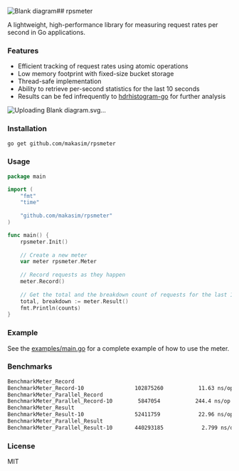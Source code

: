 ![Blank diagram](https://github.com/user-attachments/assets/45f15804-868b-40aa-ba51-dcb42d329336)## rpsmeter

A lightweight, high-performance library for measuring request rates per second in Go applications.

### Features

- Efficient tracking of request rates using atomic operations
- Low memory footprint with fixed-size bucket storage
- Thread-safe implementation
- Ability to retrieve per-second statistics for the last 10 seconds
- Results can be fed infrequently to [hdrhistogram-go](https://github.com/HdrHistogram/hdrhistogram-go) for further analysis

![Uploading<svg xmlns="http://www.w3.org/2000/svg" xmlns:xlink="http://www.w3.org/1999/xlink" xmlns:lucid="lucid" width="1242" height="201.38"><g transform="translate(-79 -199.62360346032693)" lucid:page-tab-id="0_0"><path d="M0 0h1500v500H0z" fill="#fff"/><path d="M980 285a6 6 0 0 1 6-6h328a6 6 0 0 1 6 6v109a6 6 0 0 1-6 6H986a6 6 0 0 1-6-6z" fill="#fff"/><path d="M981 285c0 .55-.45 1-1 1s-1-.45-1-1 .45-1 1-1 1 .45 1 1zm6-6c0 .55-.45 1-1 1s-1-.45-1-1 .45-1 1-1 1 .45 1 1zm8 0c0 .55-.45 1-1 1s-1-.45-1-1 .45-1 1-1 1 .45 1 1zm8 0c0 .55-.45 1-1 1s-1-.45-1-1 .45-1 1-1 1 .45 1 1zm8 0c0 .55-.45 1-1 1s-1-.45-1-1 .45-1 1-1 1 .45 1 1zm8 0c0 .55-.45 1-1 1s-1-.45-1-1 .45-1 1-1 1 .45 1 1zm8 0c0 .55-.45 1-1 1s-1-.45-1-1 .45-1 1-1 1 .45 1 1zm8 0c0 .55-.45 1-1 1s-1-.45-1-1 .45-1 1-1 1 .45 1 1zm8 0c0 .55-.45 1-1 1s-1-.45-1-1 .45-1 1-1 1 .45 1 1zm8 0c0 .55-.45 1-1 1s-1-.45-1-1 .45-1 1-1 1 .45 1 1zm8 0c0 .55-.45 1-1 1s-1-.45-1-1 .45-1 1-1 1 .45 1 1zm8 0c0 .55-.45 1-1 1s-1-.45-1-1 .45-1 1-1 1 .45 1 1zm8 0c0 .55-.45 1-1 1s-1-.45-1-1 .45-1 1-1 1 .45 1 1zm8 0c0 .55-.45 1-1 1s-1-.45-1-1 .45-1 1-1 1 .45 1 1zm8 0c0 .55-.45 1-1 1s-1-.45-1-1 .45-1 1-1 1 .45 1 1zm8 0c0 .55-.45 1-1 1s-1-.45-1-1 .45-1 1-1 1 .45 1 1zm8 0c0 .55-.45 1-1 1s-1-.45-1-1 .45-1 1-1 1 .45 1 1zm8 0c0 .55-.45 1-1 1s-1-.45-1-1 .45-1 1-1 1 .45 1 1zm8 0c0 .55-.45 1-1 1s-1-.45-1-1 .45-1 1-1 1 .45 1 1zm8 0c0 .55-.45 1-1 1s-1-.45-1-1 .45-1 1-1 1 .45 1 1zm8 0c0 .55-.45 1-1 1s-1-.45-1-1 .45-1 1-1 1 .45 1 1zm8 0c0 .55-.45 1-1 1s-1-.45-1-1 .45-1 1-1 1 .45 1 1zm8 0c0 .55-.45 1-1 1s-1-.45-1-1 .45-1 1-1 1 .45 1 1zm8 0c0 .55-.45 1-1 1s-1-.45-1-1 .45-1 1-1 1 .45 1 1zm8 0c0 .55-.45 1-1 1s-1-.45-1-1 .45-1 1-1 1 .45 1 1zm8 0c0 .55-.45 1-1 1s-1-.45-1-1 .45-1 1-1 1 .45 1 1zm8 0c0 .55-.45 1-1 1s-1-.45-1-1 .45-1 1-1 1 .45 1 1zm8 0c0 .55-.45 1-1 1s-1-.45-1-1 .45-1 1-1 1 .45 1 1zm8 0c0 .55-.45 1-1 1s-1-.45-1-1 .45-1 1-1 1 .45 1 1zm8 0c0 .55-.45 1-1 1s-1-.45-1-1 .45-1 1-1 1 .45 1 1zm8 0c0 .55-.45 1-1 1s-1-.45-1-1 .45-1 1-1 1 .45 1 1zm8 0c0 .55-.45 1-1 1s-1-.45-1-1 .45-1 1-1 1 .45 1 1zm8 0c0 .55-.45 1-1 1s-1-.45-1-1 .45-1 1-1 1 .45 1 1zm8 0c0 .55-.45 1-1 1s-1-.45-1-1 .45-1 1-1 1 .45 1 1zm8 0c0 .55-.45 1-1 1s-1-.45-1-1 .45-1 1-1 1 .45 1 1zm8 0c0 .55-.45 1-1 1s-1-.45-1-1 .45-1 1-1 1 .45 1 1zm8 0c0 .55-.45 1-1 1s-1-.45-1-1 .45-1 1-1 1 .45 1 1zm8 0c0 .55-.45 1-1 1s-1-.45-1-1 .45-1 1-1 1 .45 1 1zm8 0c0 .55-.45 1-1 1s-1-.45-1-1 .45-1 1-1 1 .45 1 1zm8 0c0 .55-.45 1-1 1s-1-.45-1-1 .45-1 1-1 1 .45 1 1zm8 0c0 .55-.45 1-1 1s-1-.45-1-1 .45-1 1-1 1 .45 1 1zm8 0c0 .55-.45 1-1 1s-1-.45-1-1 .45-1 1-1 1 .45 1 1zm8 0c0 .55-.45 1-1 1s-1-.45-1-1 .45-1 1-1 1 .45 1 1zm6 6c0 .55-.45 1-1 1s-1-.45-1-1 .45-1 1-1 1 .45 1 1zm0 7.8c0 .54-.45 1-1 1s-1-.46-1-1c0-.57.45-1 1-1s1 .43 1 1zm0 7.77c0 .55-.45 1-1 1s-1-.45-1-1 .45-1 1-1 1 .45 1 1zm0 7.8c0 .54-.45 1-1 1s-1-.46-1-1c0-.56.45-1 1-1s1 .44 1 1zm0 7.77c0 .56-.45 1-1 1s-1-.44-1-1c0-.55.45-1 1-1s1 .45 1 1zm0 7.8c0 .54-.45 1-1 1s-1-.46-1-1c0-.56.45-1 1-1s1 .44 1 1zm0 7.77c0 .57-.45 1-1 1s-1-.43-1-1c0-.54.45-1 1-1s1 .46 1 1zm0 7.8c0 .55-.45 1-1 1s-1-.45-1-1 .45-1 1-1 1 .45 1 1zm0 7.8c0 .54-.45 1-1 1s-1-.46-1-1c0-.57.45-1 1-1s1 .43 1 1zm0 7.77c0 .55-.45 1-1 1s-1-.45-1-1 .45-1 1-1 1 .45 1 1zm0 7.8c0 .54-.45 1-1 1s-1-.46-1-1c0-.56.45-1 1-1s1 .44 1 1zm0 7.77c0 .56-.45 1-1 1s-1-.44-1-1c0-.55.45-1 1-1s1 .45 1 1zm0 7.8c0 .54-.45 1-1 1s-1-.46-1-1c0-.56.45-1 1-1s1 .44 1 1zm0 7.77c0 .57-.45 1-1 1s-1-.43-1-1c0-.54.45-1 1-1s1 .46 1 1zm0 7.8c0 .55-.45 1-1 1s-1-.45-1-1 .45-1 1-1 1 .45 1 1zm-6 6c0 .55-.45 1-1 1s-1-.45-1-1 .45-1 1-1 1 .45 1 1zm-8 0c0 .55-.45 1-1 1s-1-.45-1-1 .45-1 1-1 1 .45 1 1zm-8 0c0 .55-.45 1-1 1s-1-.45-1-1 .45-1 1-1 1 .45 1 1zm-8 0c0 .55-.45 1-1 1s-1-.45-1-1 .45-1 1-1 1 .45 1 1zm-8 0c0 .55-.45 1-1 1s-1-.45-1-1 .45-1 1-1 1 .45 1 1zm-8 0c0 .55-.45 1-1 1s-1-.45-1-1 .45-1 1-1 1 .45 1 1zm-8 0c0 .55-.45 1-1 1s-1-.45-1-1 .45-1 1-1 1 .45 1 1zm-8 0c0 .55-.45 1-1 1s-1-.45-1-1 .45-1 1-1 1 .45 1 1zm-8 0c0 .55-.45 1-1 1s-1-.45-1-1 .45-1 1-1 1 .45 1 1zm-8 0c0 .55-.45 1-1 1s-1-.45-1-1 .45-1 1-1 1 .45 1 1zm-8 0c0 .55-.45 1-1 1s-1-.45-1-1 .45-1 1-1 1 .45 1 1zm-8 0c0 .55-.45 1-1 1s-1-.45-1-1 .45-1 1-1 1 .45 1 1zm-8 0c0 .55-.45 1-1 1s-1-.45-1-1 .45-1 1-1 1 .45 1 1zm-8 0c0 .55-.45 1-1 1s-1-.45-1-1 .45-1 1-1 1 .45 1 1zm-8 0c0 .55-.45 1-1 1s-1-.45-1-1 .45-1 1-1 1 .45 1 1zm-8 0c0 .55-.45 1-1 1s-1-.45-1-1 .45-1 1-1 1 .45 1 1zm-8 0c0 .55-.45 1-1 1s-1-.45-1-1 .45-1 1-1 1 .45 1 1zm-8 0c0 .55-.45 1-1 1s-1-.45-1-1 .45-1 1-1 1 .45 1 1zm-8 0c0 .55-.45 1-1 1s-1-.45-1-1 .45-1 1-1 1 .45 1 1zm-8 0c0 .55-.45 1-1 1s-1-.45-1-1 .45-1 1-1 1 .45 1 1zm-8 0c0 .55-.45 1-1 1s-1-.45-1-1 .45-1 1-1 1 .45 1 1zm-8 0c0 .55-.45 1-1 1s-1-.45-1-1 .45-1 1-1 1 .45 1 1zm-8 0c0 .55-.45 1-1 1s-1-.45-1-1 .45-1 1-1 1 .45 1 1zm-8 0c0 .55-.45 1-1 1s-1-.45-1-1 .45-1 1-1 1 .45 1 1zm-8 0c0 .55-.45 1-1 1s-1-.45-1-1 .45-1 1-1 1 .45 1 1zm-8 0c0 .55-.45 1-1 1s-1-.45-1-1 .45-1 1-1 1 .45 1 1zm-8 0c0 .55-.45 1-1 1s-1-.45-1-1 .45-1 1-1 1 .45 1 1zm-8 0c0 .55-.45 1-1 1s-1-.45-1-1 .45-1 1-1 1 .45 1 1zm-8 0c0 .55-.45 1-1 1s-1-.45-1-1 .45-1 1-1 1 .45 1 1zm-8 0c0 .55-.45 1-1 1s-1-.45-1-1 .45-1 1-1 1 .45 1 1zm-8 0c0 .55-.45 1-1 1s-1-.45-1-1 .45-1 1-1 1 .45 1 1zm-8 0c0 .55-.45 1-1 1s-1-.45-1-1 .45-1 1-1 1 .45 1 1zm-8 0c0 .55-.45 1-1 1s-1-.45-1-1 .45-1 1-1 1 .45 1 1zm-8 0c0 .55-.45 1-1 1s-1-.45-1-1 .45-1 1-1 1 .45 1 1zm-8 0c0 .55-.45 1-1 1s-1-.45-1-1 .45-1 1-1 1 .45 1 1zm-8 0c0 .55-.45 1-1 1s-1-.45-1-1 .45-1 1-1 1 .45 1 1zm-8 0c0 .55-.45 1-1 1s-1-.45-1-1 .45-1 1-1 1 .45 1 1zm-8 0c0 .55-.45 1-1 1s-1-.45-1-1 .45-1 1-1 1 .45 1 1zm-8 0c0 .55-.45 1-1 1s-1-.45-1-1 .45-1 1-1 1 .45 1 1zm-8 0c0 .55-.45 1-1 1s-1-.45-1-1 .45-1 1-1 1 .45 1 1zm-8 0c0 .55-.45 1-1 1s-1-.45-1-1 .45-1 1-1 1 .45 1 1zm-8 0c0 .55-.45 1-1 1s-1-.45-1-1 .45-1 1-1 1 .45 1 1zm-6-6c0 .55-.45 1-1 1s-1-.45-1-1 .45-1 1-1 1 .45 1 1zm0-7.8c0 .57-.45 1-1 1s-1-.43-1-1c0-.54.45-1 1-1s1 .46 1 1zm0-7.77c0 .55-.45 1-1 1s-1-.45-1-1 .45-1 1-1 1 .45 1 1zm0-7.8c0 .56-.45 1-1 1s-1-.44-1-1c0-.54.45-1 1-1s1 .46 1 1zm0-7.77c0 .55-.45 1-1 1s-1-.45-1-1c0-.56.45-1 1-1s1 .44 1 1zm0-7.8c0 .56-.45 1-1 1s-1-.44-1-1c0-.54.45-1 1-1s1 .46 1 1zm0-7.77c0 .54-.45 1-1 1s-1-.46-1-1c0-.57.45-1 1-1s1 .43 1 1zm0-7.8c0 .55-.45 1-1 1s-1-.45-1-1 .45-1 1-1 1 .45 1 1zm0-7.8c0 .57-.45 1-1 1s-1-.43-1-1c0-.54.45-1 1-1s1 .46 1 1zm0-7.77c0 .55-.45 1-1 1s-1-.45-1-1 .45-1 1-1 1 .45 1 1zm0-7.8c0 .56-.45 1-1 1s-1-.44-1-1c0-.54.45-1 1-1s1 .46 1 1zm0-7.77c0 .55-.45 1-1 1s-1-.45-1-1c0-.56.45-1 1-1s1 .44 1 1zm0-7.8c0 .56-.45 1-1 1s-1-.44-1-1c0-.54.45-1 1-1s1 .46 1 1zm0-7.77c0 .54-.45 1-1 1s-1-.46-1-1c0-.57.45-1 1-1s1 .43 1 1z" fill="#3a414a"/><use xlink:href="#a" transform="matrix(1,0,0,1,991.9999999999999,291) translate(115.68771701388889 57.90277777777778)"/><path d="M80 285a6 6 0 0 1 6-6h488a6 6 0 0 1 6 6v109a6 6 0 0 1-6 6H86a6 6 0 0 1-6-6z" fill="#fff"/><path d="M81 285c0 .55-.45 1-1 1s-1-.45-1-1 .45-1 1-1 1 .45 1 1zm6-6c0 .55-.45 1-1 1s-1-.45-1-1 .45-1 1-1 1 .45 1 1zm8 0c0 .55-.45 1-1 1s-1-.45-1-1 .45-1 1-1 1 .45 1 1zm8 0c0 .55-.45 1-1 1s-1-.45-1-1 .45-1 1-1 1 .45 1 1zm8 0c0 .55-.45 1-1 1s-1-.45-1-1 .45-1 1-1 1 .45 1 1zm8 0c0 .55-.45 1-1 1s-1-.45-1-1 .45-1 1-1 1 .45 1 1zm8 0c0 .55-.45 1-1 1s-1-.45-1-1 .45-1 1-1 1 .45 1 1zm8 0c0 .55-.45 1-1 1s-1-.45-1-1 .45-1 1-1 1 .45 1 1zm8 0c0 .55-.45 1-1 1s-1-.45-1-1 .45-1 1-1 1 .45 1 1zm8 0c0 .55-.45 1-1 1s-1-.45-1-1 .45-1 1-1 1 .45 1 1zm8 0c0 .55-.45 1-1 1s-1-.45-1-1 .45-1 1-1 1 .45 1 1zm8 0c0 .55-.45 1-1 1s-1-.45-1-1 .45-1 1-1 1 .45 1 1zm8 0c0 .55-.45 1-1 1s-1-.45-1-1 .45-1 1-1 1 .45 1 1zm8 0c0 .55-.45 1-1 1s-1-.45-1-1 .45-1 1-1 1 .45 1 1zm8 0c0 .55-.45 1-1 1s-1-.45-1-1 .45-1 1-1 1 .45 1 1zm8 0c0 .55-.45 1-1 1s-1-.45-1-1 .45-1 1-1 1 .45 1 1zm8 0c0 .55-.45 1-1 1s-1-.45-1-1 .45-1 1-1 1 .45 1 1zm8 0c0 .55-.45 1-1 1s-1-.45-1-1 .45-1 1-1 1 .45 1 1zm8 0c0 .55-.45 1-1 1s-1-.45-1-1 .45-1 1-1 1 .45 1 1zm8 0c0 .55-.45 1-1 1s-1-.45-1-1 .45-1 1-1 1 .45 1 1zm8 0c0 .55-.45 1-1 1s-1-.45-1-1 .45-1 1-1 1 .45 1 1zm8 0c0 .55-.45 1-1 1s-1-.45-1-1 .45-1 1-1 1 .45 1 1zm8 0c0 .55-.45 1-1 1s-1-.45-1-1 .45-1 1-1 1 .45 1 1zm8 0c0 .55-.45 1-1 1s-1-.45-1-1 .45-1 1-1 1 .45 1 1zm8 0c0 .55-.45 1-1 1s-1-.45-1-1 .45-1 1-1 1 .45 1 1zm8 0c0 .55-.45 1-1 1s-1-.45-1-1 .45-1 1-1 1 .45 1 1zm8 0c0 .55-.45 1-1 1s-1-.45-1-1 .45-1 1-1 1 .45 1 1zm8 0c0 .55-.45 1-1 1s-1-.45-1-1 .45-1 1-1 1 .45 1 1zm8 0c0 .55-.45 1-1 1s-1-.45-1-1 .45-1 1-1 1 .45 1 1zm8 0c0 .55-.45 1-1 1s-1-.45-1-1 .45-1 1-1 1 .45 1 1zm8 0c0 .55-.45 1-1 1s-1-.45-1-1 .45-1 1-1 1 .45 1 1zm8 0c0 .55-.45 1-1 1s-1-.45-1-1 .45-1 1-1 1 .45 1 1zm8 0c0 .55-.45 1-1 1s-1-.45-1-1 .45-1 1-1 1 .45 1 1zm8 0c0 .55-.45 1-1 1s-1-.45-1-1 .45-1 1-1 1 .45 1 1zm8 0c0 .55-.45 1-1 1s-1-.45-1-1 .45-1 1-1 1 .45 1 1zm8 0c0 .55-.45 1-1 1s-1-.45-1-1 .45-1 1-1 1 .45 1 1zm8 0c0 .55-.45 1-1 1s-1-.45-1-1 .45-1 1-1 1 .45 1 1zm8 0c0 .55-.45 1-1 1s-1-.45-1-1 .45-1 1-1 1 .45 1 1zm8 0c0 .55-.45 1-1 1s-1-.45-1-1 .45-1 1-1 1 .45 1 1zm8 0c0 .55-.45 1-1 1s-1-.45-1-1 .45-1 1-1 1 .45 1 1zm8 0c0 .55-.45 1-1 1s-1-.45-1-1 .45-1 1-1 1 .45 1 1zm8 0c0 .55-.45 1-1 1s-1-.45-1-1 .45-1 1-1 1 .45 1 1zm8 0c0 .55-.45 1-1 1s-1-.45-1-1 .45-1 1-1 1 .45 1 1zm8 0c0 .55-.45 1-1 1s-1-.45-1-1 .45-1 1-1 1 .45 1 1zm8 0c0 .55-.45 1-1 1s-1-.45-1-1 .45-1 1-1 1 .45 1 1zm8 0c0 .55-.45 1-1 1s-1-.45-1-1 .45-1 1-1 1 .45 1 1zm8 0c0 .55-.45 1-1 1s-1-.45-1-1 .45-1 1-1 1 .45 1 1zm8 0c0 .55-.45 1-1 1s-1-.45-1-1 .45-1 1-1 1 .45 1 1zm8 0c0 .55-.45 1-1 1s-1-.45-1-1 .45-1 1-1 1 .45 1 1zm8 0c0 .55-.45 1-1 1s-1-.45-1-1 .45-1 1-1 1 .45 1 1zm8 0c0 .55-.45 1-1 1s-1-.45-1-1 .45-1 1-1 1 .45 1 1zm8 0c0 .55-.45 1-1 1s-1-.45-1-1 .45-1 1-1 1 .45 1 1zm8 0c0 .55-.45 1-1 1s-1-.45-1-1 .45-1 1-1 1 .45 1 1zm8 0c0 .55-.45 1-1 1s-1-.45-1-1 .45-1 1-1 1 .45 1 1zm8 0c0 .55-.45 1-1 1s-1-.45-1-1 .45-1 1-1 1 .45 1 1zm8 0c0 .55-.45 1-1 1s-1-.45-1-1 .45-1 1-1 1 .45 1 1zm8 0c0 .55-.45 1-1 1s-1-.45-1-1 .45-1 1-1 1 .45 1 1zm8 0c0 .55-.45 1-1 1s-1-.45-1-1 .45-1 1-1 1 .45 1 1zm8 0c0 .55-.45 1-1 1s-1-.45-1-1 .45-1 1-1 1 .45 1 1zm8 0c0 .55-.45 1-1 1s-1-.45-1-1 .45-1 1-1 1 .45 1 1zm8 0c0 .55-.45 1-1 1s-1-.45-1-1 .45-1 1-1 1 .45 1 1zm8 0c0 .55-.45 1-1 1s-1-.45-1-1 .45-1 1-1 1 .45 1 1zm8 0c0 .55-.45 1-1 1s-1-.45-1-1 .45-1 1-1 1 .45 1 1zm6 6c0 .55-.45 1-1 1s-1-.45-1-1 .45-1 1-1 1 .45 1 1zm0 7.8c0 .54-.45 1-1 1s-1-.46-1-1c0-.57.45-1 1-1s1 .43 1 1zm0 7.77c0 .55-.45 1-1 1s-1-.45-1-1 .45-1 1-1 1 .45 1 1zm0 7.8c0 .54-.45 1-1 1s-1-.46-1-1c0-.56.45-1 1-1s1 .44 1 1zm0 7.77c0 .56-.45 1-1 1s-1-.44-1-1c0-.55.45-1 1-1s1 .45 1 1zm0 7.8c0 .54-.45 1-1 1s-1-.46-1-1c0-.56.45-1 1-1s1 .44 1 1zm0 7.77c0 .57-.45 1-1 1s-1-.43-1-1c0-.54.45-1 1-1s1 .46 1 1zm0 7.8c0 .55-.45 1-1 1s-1-.45-1-1 .45-1 1-1 1 .45 1 1zm0 7.8c0 .54-.45 1-1 1s-1-.46-1-1c0-.57.45-1 1-1s1 .43 1 1zm0 7.77c0 .55-.45 1-1 1s-1-.45-1-1 .45-1 1-1 1 .45 1 1zm0 7.8c0 .54-.45 1-1 1s-1-.46-1-1c0-.56.45-1 1-1s1 .44 1 1zm0 7.77c0 .56-.45 1-1 1s-1-.44-1-1c0-.55.45-1 1-1s1 .45 1 1zm0 7.8c0 .54-.45 1-1 1s-1-.46-1-1c0-.56.45-1 1-1s1 .44 1 1zm0 7.77c0 .57-.45 1-1 1s-1-.43-1-1c0-.54.45-1 1-1s1 .46 1 1zm0 7.8c0 .55-.45 1-1 1s-1-.45-1-1 .45-1 1-1 1 .45 1 1zm-6 6c0 .55-.45 1-1 1s-1-.45-1-1 .45-1 1-1 1 .45 1 1zm-8 0c0 .55-.45 1-1 1s-1-.45-1-1 .45-1 1-1 1 .45 1 1zm-8 0c0 .55-.45 1-1 1s-1-.45-1-1 .45-1 1-1 1 .45 1 1zm-8 0c0 .55-.45 1-1 1s-1-.45-1-1 .45-1 1-1 1 .45 1 1zm-8 0c0 .55-.45 1-1 1s-1-.45-1-1 .45-1 1-1 1 .45 1 1zm-8 0c0 .55-.45 1-1 1s-1-.45-1-1 .45-1 1-1 1 .45 1 1zm-8 0c0 .55-.45 1-1 1s-1-.45-1-1 .45-1 1-1 1 .45 1 1zm-8 0c0 .55-.45 1-1 1s-1-.45-1-1 .45-1 1-1 1 .45 1 1zm-8 0c0 .55-.45 1-1 1s-1-.45-1-1 .45-1 1-1 1 .45 1 1zm-8 0c0 .55-.45 1-1 1s-1-.45-1-1 .45-1 1-1 1 .45 1 1zm-8 0c0 .55-.45 1-1 1s-1-.45-1-1 .45-1 1-1 1 .45 1 1zm-8 0c0 .55-.45 1-1 1s-1-.45-1-1 .45-1 1-1 1 .45 1 1zm-8 0c0 .55-.45 1-1 1s-1-.45-1-1 .45-1 1-1 1 .45 1 1zm-8 0c0 .55-.45 1-1 1s-1-.45-1-1 .45-1 1-1 1 .45 1 1zm-8 0c0 .55-.45 1-1 1s-1-.45-1-1 .45-1 1-1 1 .45 1 1zm-8 0c0 .55-.45 1-1 1s-1-.45-1-1 .45-1 1-1 1 .45 1 1zm-8 0c0 .55-.45 1-1 1s-1-.45-1-1 .45-1 1-1 1 .45 1 1zm-8 0c0 .55-.45 1-1 1s-1-.45-1-1 .45-1 1-1 1 .45 1 1zm-8 0c0 .55-.45 1-1 1s-1-.45-1-1 .45-1 1-1 1 .45 1 1zm-8 0c0 .55-.45 1-1 1s-1-.45-1-1 .45-1 1-1 1 .45 1 1zm-8 0c0 .55-.45 1-1 1s-1-.45-1-1 .45-1 1-1 1 .45 1 1zm-8 0c0 .55-.45 1-1 1s-1-.45-1-1 .45-1 1-1 1 .45 1 1zm-8 0c0 .55-.45 1-1 1s-1-.45-1-1 .45-1 1-1 1 .45 1 1zm-8 0c0 .55-.45 1-1 1s-1-.45-1-1 .45-1 1-1 1 .45 1 1zm-8 0c0 .55-.45 1-1 1s-1-.45-1-1 .45-1 1-1 1 .45 1 1zm-8 0c0 .55-.45 1-1 1s-1-.45-1-1 .45-1 1-1 1 .45 1 1zm-8 0c0 .55-.45 1-1 1s-1-.45-1-1 .45-1 1-1 1 .45 1 1zm-8 0c0 .55-.45 1-1 1s-1-.45-1-1 .45-1 1-1 1 .45 1 1zm-8 0c0 .55-.45 1-1 1s-1-.45-1-1 .45-1 1-1 1 .45 1 1zm-8 0c0 .55-.45 1-1 1s-1-.45-1-1 .45-1 1-1 1 .45 1 1zm-8 0c0 .55-.45 1-1 1s-1-.45-1-1 .45-1 1-1 1 .45 1 1zm-8 0c0 .55-.45 1-1 1s-1-.45-1-1 .45-1 1-1 1 .45 1 1zm-8 0c0 .55-.45 1-1 1s-1-.45-1-1 .45-1 1-1 1 .45 1 1zm-8 0c0 .55-.45 1-1 1s-1-.45-1-1 .45-1 1-1 1 .45 1 1zm-8 0c0 .55-.45 1-1 1s-1-.45-1-1 .45-1 1-1 1 .45 1 1zm-8 0c0 .55-.45 1-1 1s-1-.45-1-1 .45-1 1-1 1 .45 1 1zm-8 0c0 .55-.45 1-1 1s-1-.45-1-1 .45-1 1-1 1 .45 1 1zm-8 0c0 .55-.45 1-1 1s-1-.45-1-1 .45-1 1-1 1 .45 1 1zm-8 0c0 .55-.45 1-1 1s-1-.45-1-1 .45-1 1-1 1 .45 1 1zm-8 0c0 .55-.45 1-1 1s-1-.45-1-1 .45-1 1-1 1 .45 1 1zm-8 0c0 .55-.45 1-1 1s-1-.45-1-1 .45-1 1-1 1 .45 1 1zm-8 0c0 .55-.45 1-1 1s-1-.45-1-1 .45-1 1-1 1 .45 1 1zm-8 0c0 .55-.45 1-1 1s-1-.45-1-1 .45-1 1-1 1 .45 1 1zm-8 0c0 .55-.45 1-1 1s-1-.45-1-1 .45-1 1-1 1 .45 1 1zm-8 0c0 .55-.45 1-1 1s-1-.45-1-1 .45-1 1-1 1 .45 1 1zm-8 0c0 .55-.45 1-1 1s-1-.45-1-1 .45-1 1-1 1 .45 1 1zm-8 0c0 .55-.45 1-1 1s-1-.45-1-1 .45-1 1-1 1 .45 1 1zm-8 0c0 .55-.45 1-1 1s-1-.45-1-1 .45-1 1-1 1 .45 1 1zm-8 0c0 .55-.45 1-1 1s-1-.45-1-1 .45-1 1-1 1 .45 1 1zm-8 0c0 .55-.45 1-1 1s-1-.45-1-1 .45-1 1-1 1 .45 1 1zm-8 0c0 .55-.45 1-1 1s-1-.45-1-1 .45-1 1-1 1 .45 1 1zm-8 0c0 .55-.45 1-1 1s-1-.45-1-1 .45-1 1-1 1 .45 1 1zm-8 0c0 .55-.45 1-1 1s-1-.45-1-1 .45-1 1-1 1 .45 1 1zm-8 0c0 .55-.45 1-1 1s-1-.45-1-1 .45-1 1-1 1 .45 1 1zm-8 0c0 .55-.45 1-1 1s-1-.45-1-1 .45-1 1-1 1 .45 1 1zm-8 0c0 .55-.45 1-1 1s-1-.45-1-1 .45-1 1-1 1 .45 1 1zm-8 0c0 .55-.45 1-1 1s-1-.45-1-1 .45-1 1-1 1 .45 1 1zm-8 0c0 .55-.45 1-1 1s-1-.45-1-1 .45-1 1-1 1 .45 1 1zm-8 0c0 .55-.45 1-1 1s-1-.45-1-1 .45-1 1-1 1 .45 1 1zm-8 0c0 .55-.45 1-1 1s-1-.45-1-1 .45-1 1-1 1 .45 1 1zm-8 0c0 .55-.45 1-1 1s-1-.45-1-1 .45-1 1-1 1 .45 1 1zm-8 0c0 .55-.45 1-1 1s-1-.45-1-1 .45-1 1-1 1 .45 1 1zm-6-6c0 .55-.45 1-1 1s-1-.45-1-1 .45-1 1-1 1 .45 1 1zm0-7.8c0 .57-.45 1-1 1s-1-.43-1-1c0-.54.45-1 1-1s1 .46 1 1zm0-7.77c0 .55-.45 1-1 1s-1-.45-1-1 .45-1 1-1 1 .45 1 1zm0-7.8c0 .56-.45 1-1 1s-1-.44-1-1c0-.54.45-1 1-1s1 .46 1 1zm0-7.77c0 .55-.45 1-1 1s-1-.45-1-1c0-.56.45-1 1-1s1 .44 1 1zm0-7.8c0 .56-.45 1-1 1s-1-.44-1-1c0-.54.45-1 1-1s1 .46 1 1zm0-7.77c0 .54-.45 1-1 1s-1-.46-1-1c0-.57.45-1 1-1s1 .43 1 1zm0-7.8c0 .55-.45 1-1 1s-1-.45-1-1 .45-1 1-1 1 .45 1 1zm0-7.8c0 .57-.45 1-1 1s-1-.43-1-1c0-.54.45-1 1-1s1 .46 1 1zm0-7.77c0 .55-.45 1-1 1s-1-.45-1-1 .45-1 1-1 1 .45 1 1zm0-7.8c0 .56-.45 1-1 1s-1-.44-1-1c0-.54.45-1 1-1s1 .46 1 1zm0-7.77c0 .55-.45 1-1 1s-1-.45-1-1c0-.56.45-1 1-1s1 .44 1 1zm0-7.8c0 .56-.45 1-1 1s-1-.44-1-1c0-.54.45-1 1-1s1 .46 1 1zm0-7.77c0 .54-.45 1-1 1s-1-.46-1-1c0-.57.45-1 1-1s1 .43 1 1z" fill="#3a414a"/><use xlink:href="#a" transform="matrix(1,0,0,1,92,291) translate(195.68771701388889 57.90277777777778)"/><path d="M100 306a6 6 0 0 1 6-6h68a6 6 0 0 1 6 6v68a6 6 0 0 1-6 6h-68a6 6 0 0 1-6-6z" stroke="#3a414a" stroke-width="2" fill="#fff"/><use xlink:href="#b" transform="matrix(1,0,0,1,112,312) translate(21.245442708333336 35.52777777777778)"/><path d="M180 306a6 6 0 0 1 6-6h68a6 6 0 0 1 6 6v68a6 6 0 0 1-6 6h-68a6 6 0 0 1-6-6z" stroke="#3a414a" stroke-width="2" fill="#fff"/><use xlink:href="#c" transform="matrix(1,0,0,1,192,312) translate(21.223741319444443 35.52777777777778)"/><path d="M260 306a6 6 0 0 1 6-6h68a6 6 0 0 1 6 6v68a6 6 0 0 1-6 6h-68a6 6 0 0 1-6-6z" stroke="#3a414a" stroke-width="2" fill="#fff"/><use xlink:href="#d" transform="matrix(1,0,0,1,272,312) translate(21.712022569444443 35.52777777777778)"/><path d="M340 306a6 6 0 0 1 6-6h68a6 6 0 0 1 6 6v68a6 6 0 0 1-6 6h-68a6 6 0 0 1-6-6z" stroke="#3a414a" stroke-width="2" fill="#fff"/><use xlink:href="#e" transform="matrix(1,0,0,1,352,312) translate(20.99045138888889 35.52777777777778)"/><path d="M420 306a6 6 0 0 1 6-6h68a6 6 0 0 1 6 6v68a6 6 0 0 1-6 6h-68a6 6 0 0 1-6-6z" stroke="#3a414a" stroke-width="2" fill="#fff"/><use xlink:href="#f" transform="matrix(1,0,0,1,432,312) translate(21.126085069444443 35.52777777777778)"/><path d="M500 306a6 6 0 0 1 6-6h68a6 6 0 0 1 6 6v68a6 6 0 0 1-6 6h-68a6 6 0 0 1-6-6z" stroke="#3a414a" stroke-width="2" fill="#fff"/><use xlink:href="#g" transform="matrix(1,0,0,1,512,312) translate(21.13693576388889 35.52777777777778)"/><path d="M580 306a6 6 0 0 1 6-6h68a6 6 0 0 1 6 6v68a6 6 0 0 1-6 6h-68a6 6 0 0 1-6-6z" stroke="#3a414a" stroke-width="2" fill="#fff"/><use xlink:href="#c" transform="matrix(1,0,0,1,592,312) translate(21.223741319444443 35.52777777777778)"/><path d="M660 306a6 6 0 0 1 6-6h68a6 6 0 0 1 6 6v68a6 6 0 0 1-6 6h-68a6 6 0 0 1-6-6z" stroke="#3a414a" stroke-width="2" fill="#fff"/><use xlink:href="#b" transform="matrix(1,0,0,1,672,312) translate(21.245442708333336 35.52777777777778)"/><path d="M740 306a6 6 0 0 1 6-6h68a6 6 0 0 1 6 6v68a6 6 0 0 1-6 6h-68a6 6 0 0 1-6-6z" stroke="#3a414a" stroke-width="2" fill="#fff"/><use xlink:href="#e" transform="matrix(1,0,0,1,752,312) translate(20.99045138888889 35.52777777777778)"/><path d="M820 306a6 6 0 0 1 6-6h68a6 6 0 0 1 6 6v68a6 6 0 0 1-6 6h-68a6 6 0 0 1-6-6z" stroke="#3a414a" stroke-width="2" fill="#fff"/><use xlink:href="#e" transform="matrix(1,0,0,1,832,312) translate(20.99045138888889 35.52777777777778)"/><path d="M900 306a6 6 0 0 1 6-6h68a6 6 0 0 1 6 6v68a6 6 0 0 1-6 6h-68a6 6 0 0 1-6-6z" stroke="#3a414a" stroke-width="2" fill="#fff"/><use xlink:href="#d" transform="matrix(1,0,0,1,912,312) translate(21.712022569444443 35.52777777777778)"/><path d="M980 306a6 6 0 0 1 6-6h68a6 6 0 0 1 6 6v68a6 6 0 0 1-6 6h-68a6 6 0 0 1-6-6z" stroke="#3a414a" stroke-width="2" fill="#fff"/><use xlink:href="#c" transform="matrix(1,0,0,1,992,312) translate(21.223741319444443 35.52777777777778)"/><path d="M1060 306a6 6 0 0 1 6-6h68a6 6 0 0 1 6 6v68a6 6 0 0 1-6 6h-68a6 6 0 0 1-6-6z" stroke="#3a414a" stroke-width="2" fill="#fff"/><use xlink:href="#g" transform="matrix(1,0,0,1,1072,312) translate(21.13693576388889 35.52777777777778)"/><path d="M1140 306a6 6 0 0 1 6-6h68a6 6 0 0 1 6 6v68a6 6 0 0 1-6 6h-68a6 6 0 0 1-6-6z" stroke="#3a414a" stroke-width="2" fill="#fff"/><use xlink:href="#h" transform="matrix(1,0,0,1,1152,312) translate(16.704427083333336 35.52777777777778)"/><path d="M1220 306a6 6 0 0 1 6-6h68a6 6 0 0 1 6 6v68a6 6 0 0 1-6 6h-68a6 6 0 0 1-6-6z" stroke="#3a414a" stroke-width="2" fill="#fff"/><use xlink:href="#f" transform="matrix(1,0,0,1,1232,312) translate(21.126085069444443 35.52777777777778)"/><path d="M700 221v59.5M700 221.03V220" stroke="#3a414a" stroke-width="2" fill="none"/><path d="M700 295.76l-4.63-14.26h9.26z" stroke="#3a414a" stroke-width="2" fill="#3a414a"/><use xlink:href="#i" transform="matrix(1,0,0,1,708,199.62360346032693) translate(0 17.22222222222222)"/><use xlink:href="#j" transform="matrix(1,0,0,1,708,199.62360346032693) translate(0 38.732638888888886)"/><path d="M860 221v59.5M860 221.03V220" stroke="#3a414a" stroke-width="2" fill="none"/><path d="M860 295.76l-4.63-14.26h9.26z" stroke="#3a414a" stroke-width="2" fill="#3a414a"/><use xlink:href="#k" transform="matrix(1,0,0,1,868,209.24479166666666) translate(0 17.22222222222222)"/><path d="M578.56 260H476.38M578.55 260h.5" stroke="#3a414a" fill="none"/><path d="M461.62 260l14.26-4.63v9.26z" stroke="#3a414a" fill="#3a414a"/><use xlink:href="#l" transform="matrix(1,0,0,1,480.796607001497,234.48958333333334) translate(0 17.22222222222222)"/><use xlink:href="#m" transform="matrix(1,0,0,1,480.796607001497,234.48958333333334) translate(8.42013888888889 17.22222222222222)"/><use xlink:href="#n" transform="matrix(1,0,0,1,480.796607001497,234.48958333333334) translate(49.470486111111114 17.22222222222222)"/><path d="M1319.5 260h-102.17M1319.5 260h.5" stroke="#3a414a" fill="none"/><path d="M1202.56 260l14.27-4.63v9.26z" stroke="#3a414a" fill="#3a414a"/><defs><path d="M180 0v-1490h510c348 0 508 209 508 474 0 266-160 477-507 477H370V0H180zm190-706h312c236 0 327-133 327-310 0-176-91-307-329-307H370v617" id="o"/><path d="M158 0v-1118h174v172h12c41-113 157-188 290-188 26 0 70 2 91 3v181c-11-2-60-10-108-10-161 0-279 109-279 260V0H158" id="p"/><path d="M613 24c-304 0-509-231-509-576 0-350 205-580 509-580 305 0 511 230 511 580 0 345-206 576-511 576zm0-161c226 0 329-195 329-415 0-222-103-419-329-419-223 0-326 196-326 419 0 220 103 415 326 415" id="q"/><path d="M613 24c-304 0-509-231-509-576 0-350 205-580 509-580 216 0 392 114 453 309l-173 49c-33-115-133-197-280-197-223 0-326 196-326 419 0 220 103 415 326 415 150 0 252-85 285-206l172 49C1010-95 832 24 613 24" id="r"/><path d="M628 24c-324 0-524-230-524-574 0-343 198-582 503-582 237 0 487 146 487 559v75H286c9 234 145 362 343 362 132 0 231-58 273-172l174 48C1024-91 857 24 628 24zM287-650h624c-17-190-120-322-304-322-192 0-309 151-320 322" id="s"/><path d="M538 24C308 24 148-78 108-271l171-41c32 123 123 178 257 178 156 0 256-77 256-169 0-77-54-128-164-154l-186-44c-203-48-300-148-300-305 0-192 176-326 414-326 230 0 351 112 402 269l-163 42c-31-80-94-158-238-158-133 0-233 69-233 162 0 83 57 129 188 160l169 40c203 48 298 149 298 302 0 196-179 339-441 339" id="t"/><g id="a"><use transform="matrix(0.010850694444444444,0,0,0.010850694444444444,0,0)" xlink:href="#o"/><use transform="matrix(0.010850694444444444,0,0,0.010850694444444444,14.192708333333332,0)" xlink:href="#p"/><use transform="matrix(0.010850694444444444,0,0,0.010850694444444444,22.189670138888886,0)" xlink:href="#q"/><use transform="matrix(0.010850694444444444,0,0,0.010850694444444444,35.514322916666664,0)" xlink:href="#r"/><use transform="matrix(0.010850694444444444,0,0,0.010850694444444444,48.209635416666664,0)" xlink:href="#s"/><use transform="matrix(0.010850694444444444,0,0,0.010850694444444444,61.16536458333333,0)" xlink:href="#t"/><use transform="matrix(0.010850694444444444,0,0,0.010850694444444444,72.89496527777777,0)" xlink:href="#t"/></g><path d="M626 20c-262 0-458-168-468-396h184c12 133 134 229 284 229 180 0 311-137 311-326 0-192-136-335-323-335-92 0-196 33-255 78l-178-22 88-738h784v167H429l-51 435h8c61-51 160-87 263-87 273 0 474 211 474 499 0 286-210 496-497 496" id="u"/><use transform="matrix(0.010850694444444444,0,0,0.010850694444444444,0,0)" xlink:href="#u" id="b"/><path d="M154 0v-137l495-537c165-179 249-281 249-418 0-156-121-253-280-253-170 0-278 110-278 278H158c0-264 200-443 465-443 266 0 455 183 455 416 0 161-73 288-336 568L416-179v12h687V0H154" id="v"/><use transform="matrix(0.010850694444444444,0,0,0.010850694444444444,0,0)" xlink:href="#v" id="c"/><path d="M200 0l662-1311v-12H98v-167h963v177L400 0H200" id="w"/><use transform="matrix(0.010850694444444444,0,0,0.010850694444444444,0,0)" xlink:href="#w" id="d"/><path d="M646 20c-332 0-524-278-524-764 0-483 194-766 524-766s524 283 524 766c0 485-191 764-524 764zm0-166c218 0 341-220 341-598 0-380-123-601-341-601s-341 222-341 601c0 378 123 598 341 598" id="x"/><use transform="matrix(0.010850694444444444,0,0,0.010850694444444444,0,0)" xlink:href="#x" id="e"/><path d="M633 20c-303 0-511-173-511-416 0-188 124-348 291-378v-8c-145-37-237-174-237-332 0-227 192-396 457-396 261 0 456 169 456 396 0 158-94 295-235 332v8c162 30 291 190 291 378 0 243-212 416-512 416zm0-165c197 0 322-103 322-261 0-165-138-283-322-283-188 0-324 118-324 283 0 158 123 261 324 261zm0-703c157 0 272-101 272-252 0-149-110-246-272-246-165 0-273 97-273 246 0 151 112 252 273 252" id="y"/><use transform="matrix(0.010850694444444444,0,0,0.010850694444444444,0,0)" xlink:href="#y" id="f"/><path d="M635 20c-292 0-500-160-510-396h192c11 142 145 229 315 229 187 0 323-105 323-260 0-161-125-274-346-274H488v-165h121c174 0 294-100 294-254 0-148-104-245-266-245-152 0-291 85-297 230H157c8-234 222-395 484-395 278 0 448 188 448 400 0 168-95 291-247 336v12c190 31 301 169 301 357 0 244-216 425-508 425" id="z"/><use transform="matrix(0.010850694444444444,0,0,0.010850694444444444,0,0)" xlink:href="#z" id="g"/><path d="M653-1490V0H466v-1314h-10L96-1047v-204l324-239h233" id="A"/><g id="h"><use transform="matrix(0.010850694444444444,0,0,0.010850694444444444,0,0)" xlink:href="#A"/><use transform="matrix(0.010850694444444444,0,0,0.010850694444444444,9.038628472222221,0)" xlink:href="#v"/></g><path fill="#333" d="M135 0v-1490h340l471 754c59 97 122 210 187 365-32-387-14-721-19-1119h312V0h-341C855-382 627-689 427-1113c32 420 16 695 20 1113H135" id="B"/><path fill="#333" d="M628 22C291 22 81-210 81-554c0-346 210-578 547-578 336 0 547 232 547 578 0 344-211 576-547 576zm0-236c160 0 242-146 242-341 0-197-82-341-242-341S387-753 387-555c0 195 81 341 241 341" id="C"/><path fill="#333" d="M361 0L31-1118h315c68 295 127 523 188 845 63-317 128-551 199-845h276c71 296 131 525 196 846 57-321 119-552 186-846h319L1378 0h-305c-73-261-148-486-204-771C813-484 740-261 666 0H361" id="D"/><g id="i"><use transform="matrix(0.008680555555555556,0,0,0.008680555555555556,0,0)" xlink:href="#B"/><use transform="matrix(0.008680555555555556,0,0,0.008680555555555556,13.550347222222223,0)" xlink:href="#C"/><use transform="matrix(0.008680555555555556,0,0,0.008680555555555556,24.210069444444446,0)" xlink:href="#D"/></g><path fill="#333" d="M440-1490V0H135v-1490h305" id="E"/><path fill="#333" d="M428-647V0H128v-1118h283l4 231c63-156 176-245 348-245 232 0 384 159 384 421V0H847v-659c0-139-76-222-202-222-128 0-217 86-217 234" id="F"/><path fill="#333" d="M628 22C291 22 81-210 81-554c0-346 210-578 547-578 265 0 455 142 497 372l-279 52c-25-116-99-188-215-188-160 0-244 139-244 341 0 200 84 341 244 341 116 0 193-74 217-195l279 51C1085-123 896 22 628 22" id="G"/><g id="j"><use transform="matrix(0.008680555555555556,0,0,0.008680555555555556,0,0)" xlink:href="#E"/><use transform="matrix(0.008680555555555556,0,0,0.008680555555555556,4.991319444444445,0)" xlink:href="#F"/><use transform="matrix(0.008680555555555556,0,0,0.008680555555555556,16.05902777777778,0)" xlink:href="#G"/></g><path fill="#333" d="M135 0v-1490h581c339 0 533 192 533 485 0 204-94 351-264 424L1302 0H964L680-532H440V0H135zm305-779h220c186 0 274-77 274-226 0-150-88-233-275-233H440v459" id="H"/><path fill="#333" d="M633 22C291 22 81-200 81-553c0-345 210-579 537-579 292 0 525 185 525 567v84H378c7 183 109 277 260 277 105 0 184-46 216-132l272 51C1071-99 893 22 633 22zM380-669h474c-15-146-94-237-233-237-143 0-229 99-241 237" id="I"/><path fill="#333" d="M572 22C302 22 117-98 78-306l279-48c29 105 101 156 224 156 114 0 185-48 185-115 0-118-228-130-337-155-215-49-322-150-322-317 0-215 187-347 470-347 265 0 424 116 466 298l-266 47c-24-76-87-130-196-130-98 0-174 46-174 113 0 56 38 95 144 117l201 40c216 44 320 143 320 302 0 220-207 367-500 367" id="J"/><path fill="#333" d="M683-1118v229H474v562c0 71 29 104 102 104 23 0 73-7 95-13l43 225C647 9 580 16 520 16 296 16 174-96 174-301v-588H20v-229h154v-266h300v266h209" id="K"/><g id="k"><use transform="matrix(0.008680555555555556,0,0,0.008680555555555556,0,0)" xlink:href="#H"/><use transform="matrix(0.008680555555555556,0,0,0.008680555555555556,11.458333333333334,0)" xlink:href="#I"/><use transform="matrix(0.008680555555555556,0,0,0.008680555555555556,22.048611111111114,0)" xlink:href="#J"/><use transform="matrix(0.008680555555555556,0,0,0.008680555555555556,32.005208333333336,0)" xlink:href="#I"/><use transform="matrix(0.008680555555555556,0,0,0.008680555555555556,42.595486111111114,0)" xlink:href="#K"/></g><path fill="#333" d="M135 0v-1490h305v1237h643V0H135" id="L"/><path fill="#333" d="M440 22C227 22 68-92 68-313c0-250 202-322 422-343 195-21 271-24 271-105 0-95-63-149-175-149-116 0-187 57-211 129l-275-46c57-194 237-305 487-305 240 0 474 108 474 379V0H777v-155h-10C713-51 605 22 440 22zm85-211c140 0 238-93 238-211v-121c-37 26-156 42-222 51-111 16-185 59-185 149 0 87 70 132 169 132" id="M"/><g id="m"><use transform="matrix(0.008680555555555556,0,0,0.008680555555555556,0,0)" xlink:href="#L"/><use transform="matrix(0.008680555555555556,0,0,0.008680555555555556,10.052083333333334,0)" xlink:href="#M"/><use transform="matrix(0.008680555555555556,0,0,0.008680555555555556,20.37326388888889,0)" xlink:href="#J"/><use transform="matrix(0.008680555555555556,0,0,0.008680555555555556,30.32986111111111,0)" xlink:href="#K"/></g><g id="n"><use transform="matrix(0.008680555555555556,0,0,0.008680555555555556,0,0)" xlink:href="#K"/><use transform="matrix(0.008680555555555556,0,0,0.008680555555555556,6.336805555555556,0)" xlink:href="#I"/><use transform="matrix(0.008680555555555556,0,0,0.008680555555555556,16.927083333333336,0)" xlink:href="#F"/></g></defs></g></svg> Blank diagram.svg…]()


### Installation

```bash
go get github.com/makasim/rpsmeter
```

### Usage

```go
package main

import (
    "fmt"
    "time"
    
    "github.com/makasim/rpsmeter"
)

func main() {
	rpsmeter.Init()
	
    // Create a new meter
    var meter rpsmeter.Meter
    
    // Record requests as they happen
    meter.Record()
    
    // Get the total and the breakdown count of requests for the last 10 seconds
    total, breakdown := meter.Result()
    fmt.Println(counts)
}
```

### Example

See the [examples/main.go](examples/main.go) for a complete example of how to use the meter.

### Benchmarks

```bash
BenchmarkMeter_Record
BenchmarkMeter_Record-10             	102875260	        11.63 ns/op	       0 B/op	       0 allocs/op
BenchmarkMeter_Parallel_Record
BenchmarkMeter_Parallel_Record-10    	 5847054	       244.4 ns/op	       0 B/op	       0 allocs/op
BenchmarkMeter_Result
BenchmarkMeter_Result-10             	52411759	        22.96 ns/op	       0 B/op	       0 allocs/op
BenchmarkMeter_Parallel_Result
BenchmarkMeter_Parallel_Result-10    	440293185	         2.799 ns/op	       0 B/op	       0 allocs/op
```

### License

MIT
